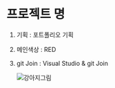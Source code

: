 # 프로젝트 명

1. 기획 : 포트폴리오 기획
2. 메인색상 : RED
3. git Join : Visual Studio & git Join

   ![강아지그림](https://test.test./test.test/300)
